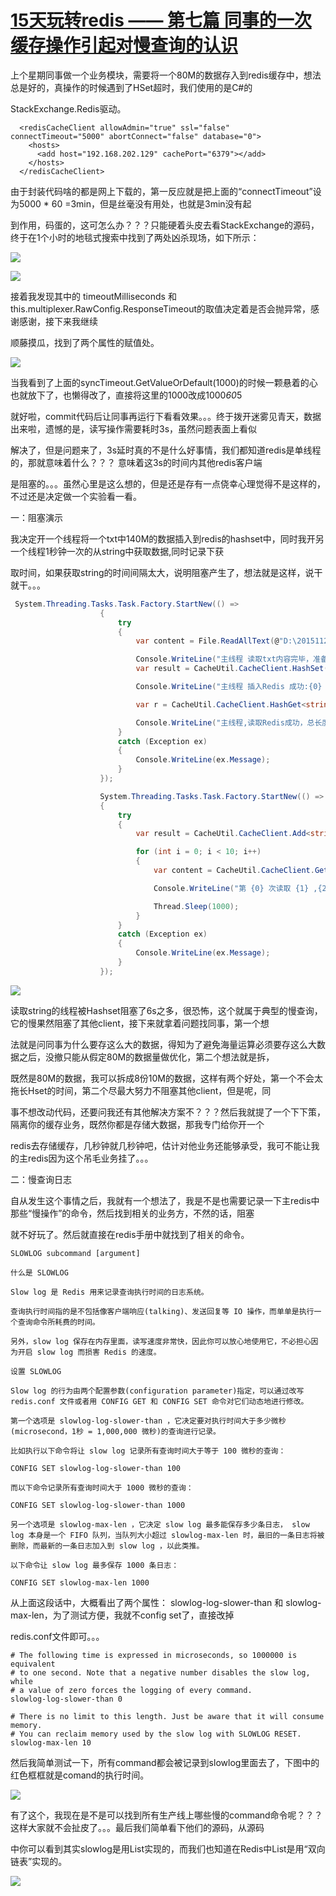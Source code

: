 # [15天玩转redis —— 第七篇 同事的一次缓存操作引起对慢查询的认识][0] 


上个星期同事做一个业务模块，需要将一个80M的数据存入到redis缓存中，想法总是好的，真操作的时候遇到了HSet超时，我们使用的是C#的

StackExchange.Redis驱动。

      <redisCacheClient allowAdmin="true" ssl="false" connectTimeout="5000" abortConnect="false" database="0">
        <hosts>
          <add host="192.168.202.129" cachePort="6379"></add>
        </hosts>
      </redisCacheClient>

由于封装代码啥的都是网上下载的，第一反应就是把上面的“connectTimeout”设为5000 * 60 =3min，但是丝毫没有用处，也就是3min没有起

到作用，码蛋的，这可怎么办？？？只能硬着头皮去看StackExchange的源码，终于在1个小时的地毯式搜索中找到了两处凶杀现场，如下所示：

![][1]

![][2]

接着我发现其中的 timeoutMilliseconds 和 this.multiplexer.RawConfig.ResponseTimeout的取值决定着是否会抛异常，感谢感谢，接下来我继续

顺藤摸瓜，找到了两个属性的赋值处。

![][3]

当我看到了上面的syncTimeout.GetValueOrDefault(1000)的时候一颗悬着的心也就放下了，也懒得改了，直接将这里的1000改成1000*60*5

就好啦，commit代码后让同事再运行下看看效果。。。终于拨开迷雾见青天，数据出来啦，遗憾的是，读写操作需要耗时3s，虽然问题表面上看似

解决了，但是问题来了，3s延时真的不是什么好事情，我们都知道redis是单线程的，那就意味着什么？？？ 意味着这3s的时间内其他redis客户端

是阻塞的。。。虽然心里是这么想的，但是还是存有一点侥幸心理觉得不是这样的，不过还是决定做一个实验看一看。

一：阻塞演示

我决定开一个线程将一个txt中140M的数据插入到redis的hashset中，同时我开另一个线程1秒钟一次的从string中获取数据,同时记录下获

取时间，如果获取string的时间间隔太大，说明阻塞产生了，想法就是这样，说干就干。。。
```csharp
 System.Threading.Tasks.Task.Factory.StartNew(() =>
                    {
                        try
                        {
                            var content = File.ReadAllText(@"D:\20151120-13\20151120-13.log", Encoding.Default);

                            Console.WriteLine("主线程 读取txt内容完毕，准备插入redis {0}", DateTime.Now);
                            var result = CacheUtil.CacheClient.HashSet("myredis", "mykey", content);

                            Console.WriteLine("主线程 插入Redis 成功:{0} , {1}", result, DateTime.Now);

                            var r = CacheUtil.CacheClient.HashGet<string>("myredis", "mykey");

                            Console.WriteLine("主线程,读取Redis成功，总长度{0}, {1}", r.Length, DateTime.Now);
                        }
                        catch (Exception ex)
                        {
                            Console.WriteLine(ex.Message);
                        }
                    });

                    System.Threading.Tasks.Task.Factory.StartNew(() =>
                    {
                        try
                        {
                            var result = CacheUtil.CacheClient.Add<string>("myfruits", "asdfasdfasdfasdfasd");

                            for (int i = 0; i < 10; i++)
                            {
                                var content = CacheUtil.CacheClient.Get<string>("myfruits");

                                Console.WriteLine("第 {0} 次读取 {1} ,{2}", i, content, DateTime.Now);

                                Thread.Sleep(1000);
                            }
                        }
                        catch (Exception ex)
                        {
                            Console.WriteLine(ex.Message);
                        }
                    });
```

![][4]

读取string的线程被Hashset阻塞了6s之多，很恐怖，这个就属于典型的慢查询，它的慢果然阻塞了其他client，接下来就拿着问题找同事，第一个想

法就是问同事为什么要存这么大的数据，得知为了避免海量运算必须要存这么大数据之后，没撤只能从假定80M的数据量做优化，第二个想法就是拆，

既然是80M的数据，我可以拆成8份10M的数据，这样有两个好处，第一个不会太拖长Hset的时间，第二个尽最大努力不阻塞其他client，但是呢，同

事不想改动代码，还要问我还有其他解决方案不？？？然后我就提了一个下下策，隔离你的缓存业务，既然你都是存储大数据，那我专门给你开一个

redis去存储缓存，几秒钟就几秒钟吧，估计对他业务还能够承受，我可不能让我的主redis因为这个吊毛业务挂了。。。

二：慢查询日志

自从发生这个事情之后，我就有一个想法了，我是不是也需要记录一下主redis中那些“慢操作”的命令，然后找到相关的业务方，不然的话，阻塞

就不好玩了。然后就直接在redis手册中就找到了相关的命令。

    SLOWLOG subcommand [argument]
    
    什么是 SLOWLOG
    
    Slow log 是 Redis 用来记录查询执行时间的日志系统。
    
    查询执行时间指的是不包括像客户端响应(talking)、发送回复等 IO 操作，而单单是执行一个查询命令所耗费的时间。
    
    另外，slow log 保存在内存里面，读写速度非常快，因此你可以放心地使用它，不必担心因为开启 slow log 而损害 Redis 的速度。
    
    设置 SLOWLOG
    
    Slow log 的行为由两个配置参数(configuration parameter)指定，可以通过改写 redis.conf 文件或者用 CONFIG GET 和 CONFIG SET 命令对它们动态地进行修改。
    
    第一个选项是 slowlog-log-slower-than ，它决定要对执行时间大于多少微秒(microsecond，1秒 = 1,000,000 微秒)的查询进行记录。
    
    比如执行以下命令将让 slow log 记录所有查询时间大于等于 100 微秒的查询：
    
    CONFIG SET slowlog-log-slower-than 100
    
    而以下命令记录所有查询时间大于 1000 微秒的查询：
    
    CONFIG SET slowlog-log-slower-than 1000
    
    另一个选项是 slowlog-max-len ，它决定 slow log 最多能保存多少条日志， slow log 本身是一个 FIFO 队列，当队列大小超过 slowlog-max-len 时，最旧的一条日志将被删除，而最新的一条日志加入到 slow log ，以此类推。
    
    以下命令让 slow log 最多保存 1000 条日志：
    
    CONFIG SET slowlog-max-len 1000


从上面这段话中，大概看出了两个属性： slowlog-log-slower-than 和 slowlog-max-len，为了测试方便，我就不config set了，直接改掉

redis.conf文件即可。。。

    # The following time is expressed in microseconds, so 1000000 is equivalent
    # to one second. Note that a negative number disables the slow log, while
    # a value of zero forces the logging of every command.
    slowlog-log-slower-than 0
    
    # There is no limit to this length. Just be aware that it will consume memory.
    # You can reclaim memory used by the slow log with SLOWLOG RESET.
    slowlog-max-len 10

然后我简单测试一下，所有command都会被记录到slowlog里面去了，下图中的红色框框就是comand的执行时间。

![][5]

有了这个，我现在是不是可以找到所有生产线上哪些慢的command命令呢？？？这样大家就不会扯皮了。。。最后我们简单看下他们的源码，从源码

中你可以看到其实slowlog是用List实现的，而我们也知道在Redis中List是用“双向链表”实现的。

![][6]

[0]: http://www.cnblogs.com/huangxincheng/p/4987962.html
[1]: ./img/214741-20151123083148030-1103296130.png
[2]: ./img/214741-20151123083227686-522761406.png
[3]: ./img/214741-20151123083631248-1971732589.png
[4]: ./img/214741-20151123085157998-1355115640.png
[5]: ./img/214741-20151123113740905-2131310311.png
[6]: ./img/214741-20151123114231483-1599166996.png